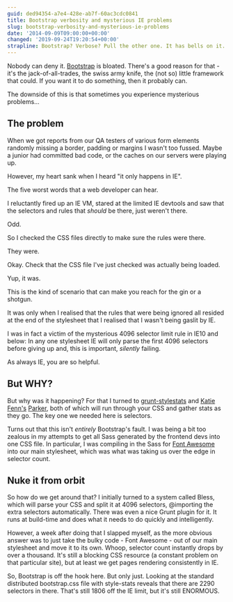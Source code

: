 ```yaml
---
guid: ded94354-a7e4-428e-ab7f-60ac3cdc0841
title: Bootstrap verbosity and mysterious IE problems
slug: bootstrap-verbosity-and-mysterious-ie-problems
date: '2014-09-09T09:00:00+00:00'
changed: '2019-09-24T19:20:54+00:00'
strapline: Bootstrap? Verbose? Pull the other one. It has bells on it.
---
```


Nobody can deny it. <a href="http://getbootstrap.com/">Bootstrap</a> is bloated. There's a good reason for that - it's the jack-of-all-trades, the swiss army knife, the (not so) little framework that could. If you want it to do something, then it probably can.

The downside of this is that sometimes you experience mysterious problems...

## The problem

When we got reports from our QA testers of various form elements randomly missing a border, padding or margins I wasn't too fussed. Maybe a junior had committed bad code, or the caches on our servers were playing up.

However, my heart sank when I heard "it only happens in IE".

The five worst words that a web developer can hear.

I reluctantly fired up an IE VM, stared at the limited IE devtools and saw that the selectors and rules that _should_ be there, just weren't there.

Odd.

So I checked the CSS files directly to make sure the rules were there.

They were.

Okay. Check that the CSS file I've just checked was actually being loaded.

Yup, it was.

This is the kind of scenario that can make you reach for the gin or a shotgun.

It was only when I realised that the rules that were being ignored all resided at the end of the stylesheet that I realised that I wasn't being gaslit by IE.

I was in fact a victim of the mysterious 4096 selector limit rule in IE10 and below: In any one stylesheet IE will only parse the first 4096 selectors before giving up and, this is important, _silently_ failing.

As always IE, you are so helpful.

## But WHY?

But why was it happening? For that I turned to <a href="https://www.npmjs.org/package/grunt-stylestats">grunt-stylestats</a> and <a href="https://github.com/katiefenn">Katie Fenn's</a> <a href="https://github.com/katiefenn/parker">Parker</a>, both of which will run through your CSS and gather stats as they go. The key one we needed here is selectors.

Turns out that this isn't _entirely_ Bootstrap's fault. I was being a bit too zealous in my attempts to get all Sass generated by the frontend devs into one CSS file. In particular, I was compiling in the Sass for <a href="http://fontawesome.io/">Font Awesome</a> into our main stylesheet, which was what was taking us over the edge in selector count.

## Nuke it from orbit

So how do we get around that? I initially turned to a system called Bless, which will parse your CSS and split it at 4096 selectors, @importing the extra selectors automatically. There was even a nice Grunt plugin for it. It runs at build-time and does what it needs to do quickly and intelligently.

However, a week after doing that I slapped myself, as the more obvious answer was to just take the bulky code - Font Awesome - out of our main stylesheet and move it to its own. Whoop, selector count instantly drops by over a thousand. It's still a blocking CSS resource (a constant problem on that particular site), but at least we get pages rendering consistently in IE.

So, Bootstrap is off the hook here. But only just. Looking at the standard distributed bootstrap.css file with style-stats reveals that there are 2290 selectors in there. That's still 1806 off the IE limit, but it's still ENORMOUS.
